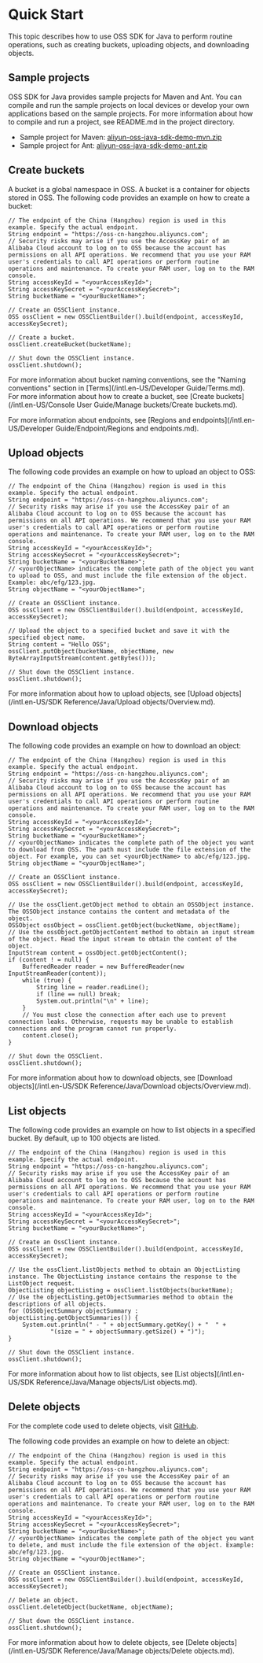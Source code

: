 # Quick Start

This topic describes how to use OSS SDK for Java to perform routine operations, such as creating buckets, uploading objects, and downloading objects.

## Sample projects

OSS SDK for Java provides sample projects for Maven and Ant. You can compile and run the sample projects on local devices or develop your own applications based on the sample projects. For more information about how to compile and run a project, see README.md in the project directory.

-   Sample project for Maven: [aliyun-oss-java-sdk-demo-mvn.zip](https://gosspublic.alicdn.com/sdks/java/aliyun-oss-java-sdk-demo-mvn-3.10.2.zip)
-   Sample project for Ant: [aliyun-oss-java-sdk-demo-ant.zip](https://gosspublic.alicdn.com/sdks/java/aliyun-oss-java-sdk-demo-ant-3.10.2.zip)

## Create buckets

A bucket is a global namespace in OSS. A bucket is a container for objects stored in OSS. The following code provides an example on how to create a bucket:

```
// The endpoint of the China (Hangzhou) region is used in this example. Specify the actual endpoint.
String endpoint = "https://oss-cn-hangzhou.aliyuncs.com";
// Security risks may arise if you use the AccessKey pair of an Alibaba Cloud account to log on to OSS because the account has permissions on all API operations. We recommend that you use your RAM user's credentials to call API operations or perform routine operations and maintenance. To create your RAM user, log on to the RAM console.
String accessKeyId = "<yourAccessKeyId>";
String accessKeySecret = "<yourAccessKeySecret>";
String bucketName = "<yourBucketName>";

// Create an OSSClient instance.
OSS ossClient = new OSSClientBuilder().build(endpoint, accessKeyId, accessKeySecret);

// Create a bucket.
ossClient.createBucket(bucketName);

// Shut down the OSSClient instance.
ossClient.shutdown();            
```

For more information about bucket naming conventions, see the "Naming conventions" section in [Terms](/intl.en-US/Developer Guide/Terms.md). For more information about how to create a bucket, see [Create buckets](/intl.en-US/Console User Guide/Manage buckets/Create buckets.md).

For more information about endpoints, see [Regions and endpoints](/intl.en-US/Developer Guide/Endpoint/Regions and endpoints.md).

## Upload objects

The following code provides an example on how to upload an object to OSS:

```
// The endpoint of the China (Hangzhou) region is used in this example. Specify the actual endpoint.
String endpoint = "https://oss-cn-hangzhou.aliyuncs.com";
// Security risks may arise if you use the AccessKey pair of an Alibaba Cloud account to log on to OSS because the account has permissions on all API operations. We recommend that you use your RAM user's credentials to call API operations or perform routine operations and maintenance. To create your RAM user, log on to the RAM console.
String accessKeyId = "<yourAccessKeyId>";
String accessKeySecret = "<yourAccessKeySecret>";
String bucketName = "<yourBucketName>";
// <yourObjectName> indicates the complete path of the object you want to upload to OSS, and must include the file extension of the object. Example: abc/efg/123.jpg.
String objectName = "<yourObjectName>";

// Create an OSSClient instance.
OSS ossClient = new OSSClientBuilder().build(endpoint, accessKeyId, accessKeySecret);

// Upload the object to a specified bucket and save it with the specified object name.
String content = "Hello OSS";
ossClient.putObject(bucketName, objectName, new ByteArrayInputStream(content.getBytes()));

// Shut down the OSSClient instance.
ossClient.shutdown();            
```

For more information about how to upload objects, see [Upload objects](/intl.en-US/SDK Reference/Java/Upload objects/Overview.md).

## Download objects

The following code provides an example on how to download an object:

```
// The endpoint of the China (Hangzhou) region is used in this example. Specify the actual endpoint.
String endpoint = "https://oss-cn-hangzhou.aliyuncs.com";
// Security risks may arise if you use the AccessKey pair of an Alibaba Cloud account to log on to OSS because the account has permissions on all API operations. We recommend that you use your RAM user's credentials to call API operations or perform routine operations and maintenance. To create your RAM user, log on to the RAM console.
String accessKeyId = "<yourAccessKeyId>";
String accessKeySecret = "<yourAccessKeySecret>";
String bucketName = "<yourBucketName>";
// <yourObjectName> indicates the complete path of the object you want to download from OSS. The path must include the file extension of the object. For example, you can set <yourObjectName> to abc/efg/123.jpg.
String objectName = "<yourObjectName>";

// Create an OSSClient instance.
OSS ossClient = new OSSClientBuilder().build(endpoint, accessKeyId, accessKeySecret);

// Use the ossClient.getObject method to obtain an OSSObject instance. The OSSObject instance contains the content and metadata of the object.
OSSObject ossObject = ossClient.getObject(bucketName, objectName);
// Use the ossObject.getObjectContent method to obtain an input stream of the object. Read the input stream to obtain the content of the object.
InputStream content = ossObject.getObjectContent();
if (content ! = null) {
    BufferedReader reader = new BufferedReader(new InputStreamReader(content));
    while (true) {
        String line = reader.readLine();
        if (line == null) break;
        System.out.println("\n" + line);
    }
    // You must close the connection after each use to prevent connection leaks. Otherwise, requests may be unable to establish connections and the program cannot run properly.
    content.close();
}

// Shut down the OSSClient.
ossClient.shutdown();            
```

For more information about how to download objects, see [Download objects](/intl.en-US/SDK Reference/Java/Download objects/Overview.md).

## List objects

The following code provides an example on how to list objects in a specified bucket. By default, up to 100 objects are listed.

```
// The endpoint of the China (Hangzhou) region is used in this example. Specify the actual endpoint.
String endpoint = "https://oss-cn-hangzhou.aliyuncs.com";
// Security risks may arise if you use the AccessKey pair of an Alibaba Cloud account to log on to OSS because the account has permissions on all API operations. We recommend that you use your RAM user's credentials to call API operations or perform routine operations and maintenance. To create your RAM user, log on to the RAM console.
String accessKeyId = "<yourAccessKeyId>";
String accessKeySecret = "<yourAccessKeySecret>";
String bucketName = "<yourBucketName>";

// Create an OssClient instance.
OSS ossClient = new OSSClientBuilder().build(endpoint, accessKeyId, accessKeySecret);

// Use the ossClient.listObjects method to obtain an ObjectListing instance. The ObjectListing instance contains the response to the ListObject request.
ObjectListing objectListing = ossClient.listObjects(bucketName);
// Use the objectListing.getObjectSummaries method to obtain the descriptions of all objects.
for (OSSObjectSummary objectSummary : objectListing.getObjectSummaries()) {
    System.out.println(" - " + objectSummary.getKey() + "  " +
            "(size = " + objectSummary.getSize() + ")");
}

// Shut down the OSSClient instance.
ossClient.shutdown();            
```

For more information about how to list objects, see [List objects](/intl.en-US/SDK Reference/Java/Manage objects/List objects.md).

## Delete objects

For the complete code used to delete objects, visit [GitHub](https://github.com/aliyun/aliyun-oss-java-sdk/blob/master/src/samples/GetStartedSample.java).

The following code provides an example on how to delete an object:

```
// The endpoint of the China (Hangzhou) region is used in this example. Specify the actual endpoint.
String endpoint = "https://oss-cn-hangzhou.aliyuncs.com";
// Security risks may arise if you use the AccessKey pair of an Alibaba Cloud account to log on to OSS because the account has permissions on all API operations. We recommend that you use your RAM user's credentials to call API operations or perform routine operations and maintenance. To create your RAM user, log on to the RAM console.
String accessKeyId = "<yourAccessKeyId>";
String accessKeySecret = "<yourAccessKeySecret>";
String bucketName = "<yourBucketName>";
// <yourObjectName> indicates the complete path of the object you want to delete, and must include the file extension of the object. Example: abc/efg/123.jpg.
String objectName = "<yourObjectName>";

// Create an OSSClient instance.
OSS ossClient = new OSSClientBuilder().build(endpoint, accessKeyId, accessKeySecret);

// Delete an object.
ossClient.deleteObject(bucketName, objectName);

// Shut down the OSSClient instance.
ossClient.shutdown();            
```

For more information about how to delete objects, see [Delete objects](/intl.en-US/SDK Reference/Java/Manage objects/Delete objects.md).

